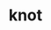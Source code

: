 ---
layout: activities
title: knot
emoji: knot
permalink: 🪢.html
image: assets/img/3moji/knot.png
---